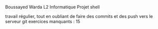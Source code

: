 Boussayed Warda
L2 Informatique
Projet shell

travail régulier, tout en oubliant de faire des commits et des push vers le serveur git 
exercices manquants : 15

